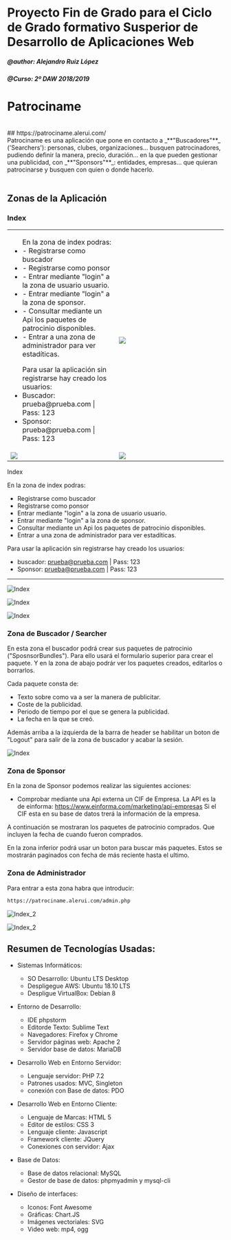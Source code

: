 # Proyecto Fin de Grado para el Ciclo de Grado formativo Susperior de Desarrollo de Aplicaciones Web

##### @author: Alejandro Ruiz López
##### @Curso: 2º DAW 2018/2019

# Patrociname
<br>
## https://patrociname.alerui.com/
<br>
Patrociname es una aplicación que pone en contacto a  _**"Buscadores"**_ ('Searchers'): personas, clubes, organizaciones... busquen patrocinadores, pudiendo definir la manera, precio, duración... en la que pueden gestionar una publicidad, con  _**"Sponsors"**_: entidades, empresas... que quieran patrocinarse y busquen con quien o donde hacerlo.
<br><br>
   
## Zonas de la Aplicación

### Index

<table>
	<tr>
		<td style="width: 48%;">
			<ul>En la zona de index podras:
				<li>- Registrarse como buscador
				<li>- Registrarse como ponsor
				<li>- Entrar mediante "login" a la zona de usuario usuario. 
				<li>- Entrar mediante "login" a la zona de sponsor.
				<li>- Consultar mediante un Api los paquetes de patrocinio disponibles.
				<li>- Entrar a una zona de administrador para ver estadíticas.
			</ul>
			<ul>Para usar la aplicación sin registrarse hay creado los usuarios: 
				 <li>Buscador: prueba@prueba.com | Pass: 123
				 <li>Sponsor: prueba@prueba.com | Pass: 123
		</td>
		<td style="width: 48%;">
			<img src="screenshot/patrociname_01.png">
		</td>
	</tr>
	<tr>
		<td style="width: 48%;">
			<img src="screenshot/patrociname_02.png">
		</td>
		<td style="width: 48%;">
			<img src="screenshot/patrociname_03.png">
		</td>
	</tr>
</table>

Index

En la zona de index podras:
- Registrarse como buscador
- Registrarse como ponsor
- Entrar mediante "login" a la zona de usuario usuario. 
- Entrar mediante "login" a la zona de sponsor.
- Consultar mediante un Api los paquetes de patrocinio disponibles.
- Entrar a una zona de administrador para ver estadíticas.

 Para usar la aplicación sin registrarse hay creado los usuarios: 
 * buscador: prueba@prueba.com | Pass: 123
 * Sponsor: prueba@prueba.com | Pass: 123

---

![Index](screenshot/patrociname_01.png)

![Index](screenshot/patrociname_06.png)

![Index](screenshot/patrociname_05.png)

### Zona de Buscador / Searcher

En esta zona el buscador podrá crear sus paquetes de patrocinio ("SposnsorBundles").
Para ello usará el formulario superior para crear el paquete.
Y en la zona de abajo podrár ver los paquetes creados, editarlos o borrarlos.

Cada paquete consta de:
- Texto sobre como va a ser la manera de publicitar.
- Coste de la publicidad.
- Periodo de tiempo por el que se genera la publicidad.
- La fecha en la que se creó.

Además arriba a la izquierda de la barra de header se habilitar un boton de "Logout" para salir de la zona de buscador y acabar la sesión.


![Index](screenshot/patrociname_04.png)

### Zona de Sponsor
En la zona de Sponsor podemos realizar las siguientes acciones:
- Comprobar mediante una Api externa un CIF de Empresa.
La API es la de einforma: https://www.einforma.com/marketing/api-empresas
Si el CIF esta en su base de datos trerá la información de la empresa.

A continuación se mostraran los paquetes de patrocinio comprados.
Que incluyen la fecha de cuando fueron comprados.

En la zona inferior podrá usar un boton para buscar más paquetes.
Estos se mostrarán paginados con fecha de más reciente hasta el ultimo.

### Zona de Administrador

Para entrar a esta zona habra que introducir:
```html
https://patrociname.alerui.com/admin.php
```

![Index_2](screenshot/patrociname_03.png)

![Index_2](screenshot/patrociname_02.png)

## Resumen de Tecnologías Usadas:

* Sistemas Informáticos:
	- SO Desarrollo: Ubuntu LTS Desktop
	- Despligegue AWS:  Ubuntu 18.10 LTS
	- Despligue VirtualBox: Debian 8

* Entorno de Desarrollo:
	- IDE phpstorm
	- Editorde Texto: Sublime Text
	- Navegadores: Firefox y Chrome
	- Servidor páginas web: Apache 2
	- Servidor base de datos: MariaDB

* Desarrollo Web en Entorno Servidor:
	- Lenguaje servidor: PHP 7.2
	- Patrones usados: MVC, Singleton
	- conexión con Base de datos: PDO

* Desarrollo Web en Entorno Cliente:
	- Lenguaje de Marcas: HTML 5
	- Editor de estilos: CSS 3
	- Lenguaje cliente: Javascript
	- Framework cliente: JQuery
	- Conexiones con servidor: Ajax

* Base de Datos:
	- Base de datos relacional: MySQL
	- Gestor de base de datos: phpmyadmin y mysql-cli

* Diseño de interfaces:
	- Iconos: Font Awesome
	- Gráficas: Chart.JS
	- Imágenes vectoriales: SVG
	- Video web: mp4, ogg

